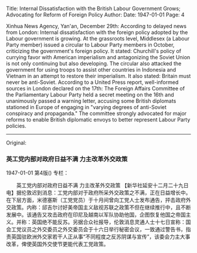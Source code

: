 Title: Internal Dissatisfaction with the British Labour Government Grows; Advocating for Reform of Foreign Policy
Author:
Date: 1947-01-01
Page: 4

Xinhua News Agency, Yan'an, December 29th: According to delayed news from London: Internal dissatisfaction with the foreign policy adopted by the Labour government is growing. At the grassroots level, Middlesex (a Labour Party member) issued a circular to Labour Party members in October, criticizing the government's foreign policy. It stated: Churchill's policy of currying favor with American imperialism and antagonizing the Soviet Union is not only continuing but also developing. The circular also attacked the government for using troops to assist other countries in Indonesia and Vietnam in an attempt to restore their imperialism. It also stated: Britain must never be anti-Soviet. According to a United Press report, well-informed sources in London declared on the 17th: The Foreign Affairs Committee of the Parliamentary Labour Party held a secret meeting on the 16th and unanimously passed a warning letter, accusing some British diplomats stationed in Europe of engaging in "varying degrees of anti-Soviet conspiracy and propaganda." The committee strongly advocated for major reforms to enable British diplomatic envoys to better represent Labour Party policies.



<hr /> 

Original: 


### 英工党内部对政府日益不满  力主改革外交政策

1947-01-01
第4版()
专栏：

　　英工党内部对政府日益不满
    力主改革外交政策
    【新华社延安十二月二十九日电】据伦敦迟到消息：工党内部对于政府所采外交政策之不满，正在日益增长中。在下层方面，米德塞斯（工党党员）于十月间曾向工党人士发布通告，抨击政府外交政策。内称：邱吉尔讨好美帝国主义敌视苏联之政策不但在继续推行中，且不断发展中。该通告又攻击政府在印尼及越南以军队协助他国，企图恢复他国之帝国主义。并称：英国绝不能反苏。另据合众社报导，伦敦消息灵通人士十七日宣称：国会工党议员之外交委员之外交委员会于十六日举行秘密会议，一致通过警告书，指责英国驻欧洲外交家若干人正从事“不同程度之反苏阴谋与宣传”，该委会力主大事改革，俾使英国外交使节更能代表工党政策。
